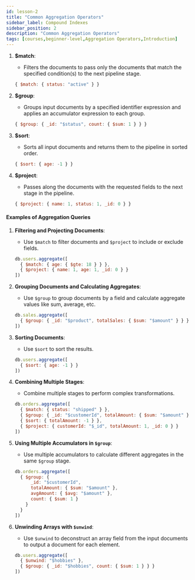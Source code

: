 ```yaml
---
id: lesson-2
title: "Common Aggregation Operators"
sidebar_label: Compound Indexes
sidebar_position: 2
description: "Common Aggregation Operators"
tags: [courses,beginner-level,Aggregation Operators,Introduction]
--- 
```

 

1. **$match**:
   - Filters the documents to pass only the documents that match the specified condition(s) to the next pipeline stage.
   ```javascript
   { $match: { status: "active" } }
   ```

2. **$group**:
   - Groups input documents by a specified identifier expression and applies an accumulator expression to each group.
   ```javascript
   { $group: { _id: "$status", count: { $sum: 1 } } }
   ```

3. **$sort**:
   - Sorts all input documents and returns them to the pipeline in sorted order.
   ```javascript
   { $sort: { age: -1 } }
   ```

4. **$project**:
   - Passes along the documents with the requested fields to the next stage in the pipeline.
   ```javascript
   { $project: { name: 1, status: 1, _id: 0 } }
   ```

#### Examples of Aggregation Queries

1. **Filtering and Projecting Documents**:
   - Use `$match` to filter documents and `$project` to include or exclude fields.
   ```javascript
   db.users.aggregate([
     { $match: { age: { $gte: 18 } } },
     { $project: { name: 1, age: 1, _id: 0 } }
   ])
   ```

2. **Grouping Documents and Calculating Aggregates**:
   - Use `$group` to group documents by a field and calculate aggregate values like sum, average, etc.
   ```javascript
   db.sales.aggregate([
     { $group: { _id: "$product", totalSales: { $sum: "$amount" } } }
   ])
   ```

3. **Sorting Documents**:
   - Use `$sort` to sort the results.
   ```javascript
   db.users.aggregate([
     { $sort: { age: -1 } }
   ])
   ```

4. **Combining Multiple Stages**:
   - Combine multiple stages to perform complex transformations.
   ```javascript
   db.orders.aggregate([
     { $match: { status: "shipped" } },
     { $group: { _id: "$customerId", totalAmount: { $sum: "$amount" } } },
     { $sort: { totalAmount: -1 } },
     { $project: { customerId: "$_id", totalAmount: 1, _id: 0 } }
   ])
   ```

5. **Using Multiple Accumulators in `$group`**:
   - Use multiple accumulators to calculate different aggregates in the same `$group` stage.
   ```javascript
   db.orders.aggregate([
     { $group: { 
         _id: "$customerId", 
         totalAmount: { $sum: "$amount" }, 
         avgAmount: { $avg: "$amount" },
         count: { $sum: 1 }
       } 
     }
   ])
   ```

6. **Unwinding Arrays with `$unwind`**:
   - Use `$unwind` to deconstruct an array field from the input documents to output a document for each element.
   ```javascript
   db.users.aggregate([
     { $unwind: "$hobbies" },
     { $group: { _id: "$hobbies", count: { $sum: 1 } } }
   ])
   ``` 